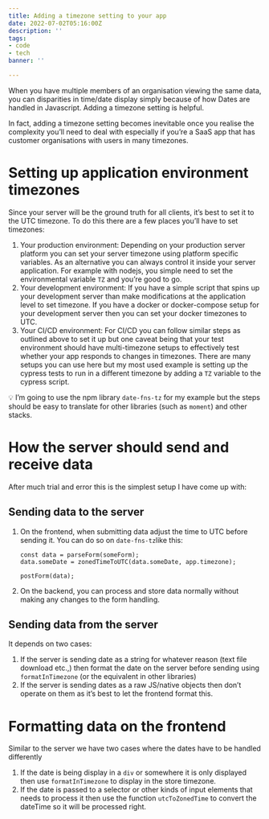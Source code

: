 ```yaml
---
title: Adding a timezone setting to your app
date: 2022-07-02T05:16:00Z
description: ''
tags:
- code
- tech
banner: ''

---
```

When you have multiple members of an organisation viewing the same data, you can disparities in time/date display simply because of how Dates are handled in Javascript. Adding a timezone setting is helpful.

In fact, adding a timezone setting becomes inevitable once you realise the complexity you’ll need to deal with especially if you’re a SaaS app that has customer organisations with users in many timezones.

# Setting up application environment timezones

Since your server will be the ground truth for all clients, it’s best to set it to the UTC timezone. To do this there are a few places you’ll have to set timezones:

1. Your production environment: Depending on your production server platform you can set your server timezone using platform specific variables. As an alternative you can always control it inside your server application. For example with nodejs, you simple need to set the environmental variable `TZ` and you’re good to go.
2. Your development environment: If you have a simple script that spins up your development server than make modifications at the application level to set timezone. If you have a docker or docker-compose setup for your development server then you can set your docker timezones to UTC.
3. Your CI/CD environment: For CI/CD you can follow similar steps as outlined above to set it up but one caveat being that your test environment should have multi-timezone setups to effectively test whether your app responds to changes in timezones. There are many setups you can use here but my most used example is setting up the cypress tests to run in a different timezone by adding a `TZ` variable to the cypress script.

<aside>

💡 I’m going to use the npm library `date-fns-tz` for my example but the steps should be easy to translate for other libraries (such as `moment`) and other stacks.

</aside>

# How the server should send and receive data

After much trial and error this is the simplest setup I have come up with:

## Sending data to the server

1. On the frontend, when submitting data adjust the time to UTC before sending it. You can do so on `date-fns-tz`like this:

       const data = parseForm(someForm);
       data.someDate = zonedTimeToUTC(data.someDate, app.timezone);
       
       postForm(data);
2. On the backend, you can process and store data normally without making any changes to the form handling.

## Sending data from the server

It depends on two cases:

1. If the server is sending date as a string for whatever reason (text file download etc.,) then format the date on the server before sending using `formatInTimezone` (or the equivalent in other libraries)
2. If the server is sending dates as a raw JS/native objects then don’t operate on them as it’s best to let the frontend format this.

# Formatting data on the frontend

Similar to the server we have two cases where the dates have to be handled differently

1. If the date is being display in a `div` or somewhere it is only displayed then use `formatInTimezone` to display in the store timezone.
2. If the date is passed to a selector or other kinds of input elements that needs to process it then use the function `utcToZonedTime` to convert the dateTime so it will be processed right.